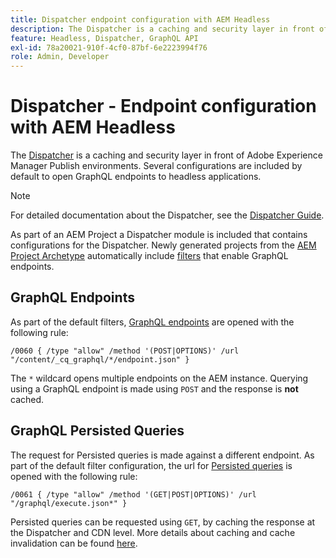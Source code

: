 ```yaml
---
title: Dispatcher endpoint configuration with AEM Headless
description: The Dispatcher is a caching and security layer in front of Adobe Experience Manager Publish environments. Several configurations are used to open GraphQL endpoints to headless applications.
feature: Headless, Dispatcher, GraphQL API
exl-id: 78a20021-910f-4cf0-87bf-6e2223994f76
role: Admin, Developer
---
```


# Dispatcher - Endpoint configuration with AEM Headless

The [Dispatcher](https://experienceleague.adobe.com/docs/experience-manager-dispatcher/using/dispatcher.html) is a caching and security layer in front of Adobe Experience Manager Publish environments. Several configurations are included by default to open GraphQL endpoints to headless applications.

>[!NOTE]
>
>For detailed documentation about the Dispatcher, see the [Dispatcher Guide](https://experienceleague.adobe.com/docs/experience-manager-dispatcher/using/dispatcher.html).

As part of an AEM Project a Dispatcher module is included that contains configurations for the Dispatcher. Newly generated projects from the [AEM Project Archetype](https://github.com/adobe/aem-project-archetype) automatically include [filters](https://experienceleague.adobe.com/docs/experience-manager-dispatcher/using/configuring/dispatcher-configuration.html?#defining-a-filter) that enable GraphQL endpoints.

## GraphQL Endpoints

As part of the default filters, [GraphQL endpoints](/help/headless/graphql-api/graphql-endpoint.md) are opened with the following rule:

```
/0060 { /type "allow" /method '(POST|OPTIONS)' /url "/content/_cq_graphql/*/endpoint.json" }
```

The `*` wildcard opens multiple endpoints on the AEM instance. Querying using a GraphQL endpoint is made using `POST` and the response is **not** cached.

## GraphQL Persisted Queries

The request for Persisted queries is made against a different endpoint. As part of the default filter configuration, the url for [Persisted queries](/help/headless/graphql-api/persisted-queries.md) is opened with the following rule:

```
/0061 { /type "allow" /method '(GET|POST|OPTIONS)' /url "/graphql/execute.json*" }
```

Persisted queries can be requested using `GET`, by caching the response at the Dispatcher and CDN level. More details about caching and cache invalidation can be found [here](/help/implementing/dispatcher/caching.md).
